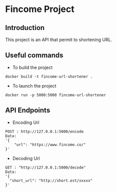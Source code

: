 # Fincome Project

## Introduction

This project is an API that permit to shortening URL.

## Useful commands

- To build the project

```
docker build -t fincome-url-shortener .
```

- To launch the project

```
docker run -p 5000:5000 fincome-url-shortener
```

## API Endpoints

- Encoding Url

```
POST : http://127.0.0.1:5000/encode
Data:
'{
    "url": "https://www.fincome.co/"
}'
```

- Decoding Url

```
GET : "http://127.0.0.1:5000/decode"
Data:
'{
  "short_url": "http://short.est/xxxxx"
}'
```